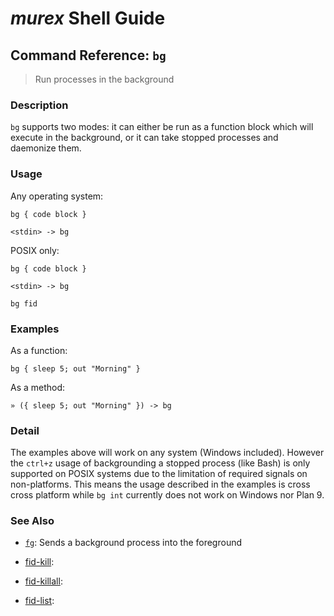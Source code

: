 # _murex_ Shell Guide

## Command Reference: `bg`

> Run processes in the background

### Description

`bg` supports two modes: it can either be run as a function block which will
execute in the background, or it can take stopped processes and daemonize
them.

### Usage

Any operating system:

    bg { code block }
    
    <stdin> -> bg
    
POSIX only:

    bg { code block }
    
    <stdin> -> bg
    
    bg fid

### Examples

As a function:

    bg { sleep 5; out "Morning" }
    
As a method:

    » ({ sleep 5; out "Morning" }) -> bg

### Detail

The examples above will work on any system (Windows included). However the
`ctrl+z` usage of backgrounding a stopped process (like Bash) is only
supported on POSIX systems due to the limitation of required signals on
non-platforms. This means the usage described in the examples is cross
cross platform while `bg int` currently does not work on Windows nor Plan 9.

### See Also

* [`fg`](../commands/fg.md):
  Sends a background process into the foreground
* [fid-kill](../commands/fid-kill.md):
  
* [fid-killall](../commands/fid-killall.md):
  
* [fid-list](../commands/fid-list.md):
  